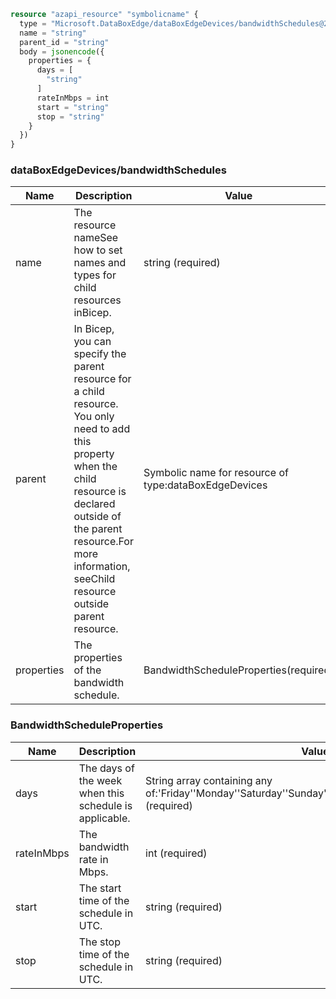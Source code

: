 ```terraform
resource "azapi_resource" "symbolicname" {
  type = "Microsoft.DataBoxEdge/dataBoxEdgeDevices/bandwidthSchedules@2022-12-01-preview"
  name = "string"
  parent_id = "string"
  body = jsonencode({
    properties = {
      days = [
        "string"
      ]
      rateInMbps = int
      start = "string"
      stop = "string"
    }
  })
}

```

### dataBoxEdgeDevices/bandwidthSchedules

| Name | Description | Value |
|-|-|-|
| name | The resource nameSee how to set names and types for child resources inBicep. | string (required) |
| parent | In Bicep, you can specify the parent resource for a child resource. You only need to add this property when the child resource is declared outside of the parent resource.For more information, seeChild resource outside parent resource. | Symbolic name for resource of type:dataBoxEdgeDevices |
| properties | The properties of the bandwidth schedule. | BandwidthScheduleProperties(required) |


### BandwidthScheduleProperties

| Name | Description | Value |
|-|-|-|
| days | The days of the week when this schedule is applicable. | String array containing any of:'Friday''Monday''Saturday''Sunday''Thursday''Tuesday''Wednesday' (required) |
| rateInMbps | The bandwidth rate in Mbps. | int (required) |
| start | The start time of the schedule in UTC. | string (required) |
| stop | The stop time of the schedule in UTC. | string (required) |


